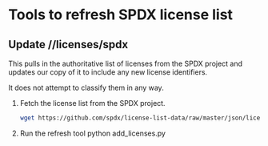 # Tools to refresh SPDX license list

## Update //licenses/spdx

This pulls in the authoritative list of licenses from the SPDX project
and updates our copy of it to include any new license identifiers.

It does not attempt to classify them in any way.


1.  Fetch the license list from the SPDX project.

    ```bash
    wget https://github.com/spdx/license-list-data/raw/master/json/licenses.json
    ```

1.  Run the refresh tool
    python add_licenses.py


